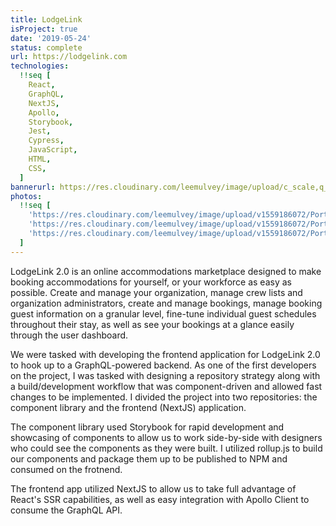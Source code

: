 ```yaml
---
title: LodgeLink
isProject: true
date: '2019-05-24'
status: complete
url: https://lodgelink.com
technologies:
  !!seq [
    React,
    GraphQL,
    NextJS,
    Apollo,
    Storybook,
    Jest,
    Cypress,
    JavaScript,
    HTML,
    CSS,
  ]
bannerurl: https://res.cloudinary.com/leemulvey/image/upload/c_scale,q_85,w_600/v1559186072/Portfolio/lodgelink-cover.png
photos:
  !!seq [
    'https://res.cloudinary.com/leemulvey/image/upload/v1559186072/Portfolio/lodgelink-1.png',
    'https://res.cloudinary.com/leemulvey/image/upload/v1559186072/Portfolio/lodgelink-2.png',
    'https://res.cloudinary.com/leemulvey/image/upload/v1559186072/Portfolio/lodgelink-3.png',
  ]
---
```


LodgeLink 2.0 is an online accommodations marketplace designed to make booking accommodations for yourself, or your workforce as easy as possible. Create and manage your organization, manage crew lists and organization administrators, create and manage bookings, manage booking guest information on a granular level, fine-tune individual guest schedules throughout their stay, as well as see your bookings at a glance easily through the user dashboard.

We were tasked with developing the frontend application for LodgeLink 2.0 to hook up to a GraphQL-powered backend. As one of the first developers on the project, I was tasked with designing a repository strategy along with a build/development workflow that was component-driven and allowed fast changes to be implemented. I divided the project into two repositories: the component library and the frontend (NextJS) application.

The component library used Storybook for rapid development and showcasing of components to allow us to work side-by-side with designers who could see the components as they were built. I utilized rollup.js to build our components and package them up to be published to NPM and consumed on the frotnend.

The frontend app utilized NextJS to allow us to take full advantage of React's SSR capabilities, as well as easy integration with Apollo Client to consume the GraphQL API.
